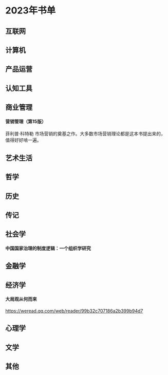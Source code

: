 # 2023年书单

## 互联网

## 计算机

## 产品运营

## 认知工具

## 商业管理

#### 营销管理（第15版）
菲利普·科特勒
市场营销的奠基之作。大多数市场营销理论都是这本书提出来的，值得好好啃一遍。

## 艺术生活

## 哲学

## 历史

## 传记

## 社会学

#### 中国国家治理的制度逻辑：一个组织学研究


## 金融学

## 经济学

#### 大局观从何而来

https://weread.qq.com/web/reader/99b32c707186a2b399b94d7

## 心理学

## 文学

## 其他